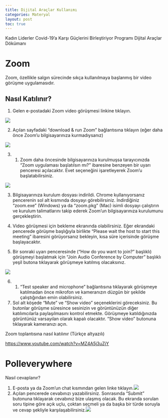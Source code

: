 ```yaml
---
title: Dijital Araçlar Kullanımı
categories: Materyal
layout: post
toc: true
---
```

Kadın Liderler Covid-19’a Karşı Güçlerini Birleştiriyor Programı Dijital Araçlar Dökümanı

# Zoom

Zoom, özellikle salgın sürecinde sıkça kullanılmaya başlanmış bir video görüşme uygulamasıdır.

## Nasıl Katılınır?

1. Gelen e-postadaki Zoom video görüşmesi linkine tıklayın.

![](https://lh3.googleusercontent.com/zClOuyhWChWlFPK4QOcFJ-gQDX44xeS25aqnlGk60OqefzajlrHcyrkhjrGT5M-4zkdj0N0Xa7K5CRK5yseNIXCTDsuSpaORC68iuPMJSu0s8EdtOwoCaKGrdLmiG6tTlmSlrAEu)



2. Açılan sayfadaki “download & run Zoom” bağlantısına tıklayın (eğer daha önce Zoom’u bilgisayarınıza kurmadıysanız)

![](https://lh6.googleusercontent.com/d5HGod7QBMhW6zBgYmAjVMYmDBmkArL1pSdeVWBy6ayHbLdDMocN2Rz6NG_Uaz9JKqaXDncsMXsoakMNe3TXl7sao6TtwIQg8dWGbspPVUnryx93M1xjGpga0agqgbqt5m7c13Xl)

3. 1. Zoom daha öncesinde bilgisayarınıza kurulmuşsa tarayıcınızda “Zoom uygulaması başlatılsın mı?” ibaresine benzeyen bir uyarı penceresi açılacaktır. Evet seçeneğini işaretleyerek Zoom’u başlatabilirsiniz.

![](https://lh5.googleusercontent.com/XQVQKCeVRzAmlZhjR_Yhl-RKUGQuriSjQhtw9py1paZUDeePwKTbJlGNG9mu59aLNWkpIdfRNS0zf6h9_tQfpVw_jXchzAX6ANjhoQLb7YJSQ-C90CYQk-od-p1CUffkJ7xIx36A)



3. Bilgisayarınıza kurulum dosyası indirildi. Chrome kullanıyorsanız pencerenin sol alt kısmında dosyayı görebilirsiniz. İndirdiğiniz “zoom.exe” (Windows) ya da “zoom.pkg” (Mac) isimli dosyayı çalıştırın ve kurulum talimatlarını takip ederek Zoom’un bilgisayarınıza kurulumunu gerçekleştirin.



4. Video görüşmesi için bekleme ekranında olabilirsiniz. Eğer ekrandaki pencerede görüşme başlığıyla birlikte “Please wait the host to start this meeting” ibaresini görüyorsanız bekleyin, kısa süre içerisinde görüşme başlayacaktır.



5. Bir sonraki uyarı penceresinde (“How do you want to join?” başlıklı) görüşmeyi başlatmak için “Join Audio Conference by Computer” başlıklı yeşil butona tıklayarak görüşmeye katılmış olacaksınız.

![](https://lh5.googleusercontent.com/LzFZbcDC9hxRGIlrZbqLDkEfFypPwNR2cZjQrHFPlKw62r644-c-XNVsM5aR4uN_Ye8JbXiteBc5GyUq3Q8uT9HvoK-Pl07YNMfOmkJClZwbnGF4Lu8fDKWOnHQ0COC7SNKQiagX)

6. 1. “Test speaker and microphone” bağlantısına tıklayarak görüşmeye katılmadan önce mikrofon ve kameranızın düzgün bir şekilde çalıştığından emin olabilirsiniz.
7. Sol alt köşede “Mute” ve “Show video” seçeneklerini göreceksiniz. Bu butonlar görüşme süresince sesinizin ve görüntünüzün diğer katılımcılarla paylaşılmasını kontrol etmekte. Görüşmeye katıldığınızda görüntünüz varsayılan olarak kapalı olacaktır. “Show video” butonuna tıklayarak kameranızı açın.



Zoom toplantısına nasıl katılınır (Türkçe altyazılı)

<https://www.youtube.com/watch?v=MZ4A5j3uZjY>

# Polleverywhere

Nasıl cevaplanır?

1. E-posta ya da Zoom’un chat kısmından gelen linke tıklayın.![](https://lh5.googleusercontent.com/iXMT1KF3neFbOc77_FGmQHPwYSNXPgPdCvzN9l7y0En38ex4E9SEJVVJKmmzWhNLDZpCnc1pa04uSApw-WP7jnkrRuxf06siU8giNabr-sQuLslwaYD_biwIwwvGVKWgV1hrkKXa)
2. Açılan pencerede cevabınızı yazabilirsiniz. Sonrasında “Submit” butonuna tıklayarak cevabınız bize ulaşmış olacak. Bu ekranda sorulan soru tipine göre açık uçlu, çoktan seçmeli ya da başka bir türde soruyla ve cevap şekliyle karşılaşabilirsiniz.![](https://lh5.googleusercontent.com/KvjrEhO6H7pujrR0SzPBr7VYoRrOqZ8bkwOfRpA1q4UaihBsa0NJ3qUgRQKqh3wfdPWi8vHg9Q0HuPiPQCANKEdy2dJsFKCUC_cLWTiysoB_dPvD55xnGNQ2ULHB0PFptgkBUhT8)